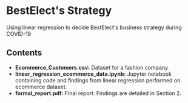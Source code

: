 # BestElect's Strategy
Using linear regression to decide BestElect's business strategy during COVID-19

## Contents
* **Ecommerce_Customers.csv:** Dataset for a fashion company
* **linear_regression_ecommerce_data.ipynb:** Jupyter notebook containing code and findings from linear regression performed on ecommerce dataset.
* **formal_report.pdf:** Final report. Findings are detailed in Section 2.
